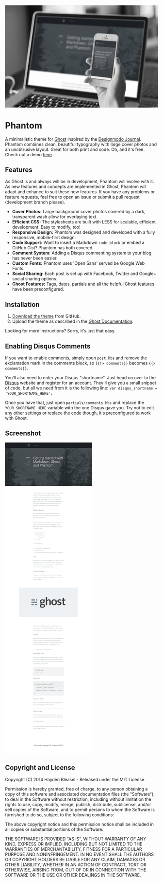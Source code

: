 ![Phantom](screenshots/mockup.jpg)

# Phantom

A minimalistic theme for [Ghost](https://ghost.org/) inspired by the [Designmodo Journal](http://journal.designmodo.com/). Phantom combines clean, beautiful typography with large cover photos and an unobtrusive layout. Great for both print and code. Oh, and it's free. Check out a demo [here](http://haydenbleasel.com/phantom/).

## Features

As Ghost is and always will be in development, Phantom will evolve with it. As new features and concepts are implemented in Ghost, Phantom will adapt and enhance to suit these new features. If you have any problems or feature requests, feel free to open an issue or submit a pull request (development branch please).

- **Cover Photos:** Large background cover photos covered by a dark, transparent wash allow for overlaying text.
- **Efficient CSS:** The stylesheets are built with LESS for scalable, efficient development. Easy to modify, too!
- **Responsive Design:** Phantom was designed and developed with a fully responsive, mobile-first design.
- **Code Support:** Want to insert a Markdown `code block` or embed a GitHub Gist? Phantom has both covered.
- **Comment System:** Adding a Disqus commenting system to your blog has never been easier.
- **Custom Fonts:** Phantom uses 'Open Sans' served be Google Web Fonts.
- **Social Sharing:** Each post is set up with Facebook, Twitter and Google+ social sharing options.
- **Ghost Features:** Tags, dates, partials and all the helpful Ghost features have been preconfigured.

## Installation

1. [Download the theme](https://github.com/haydenbleasel/phantom/archive/master.zip) from GitHub.
2. Upload the theme as described in the [Ghost Documentation](http://docs.ghost.org/usage/settings/).

Looking for more instructions? Sorry, it's just that easy.

## Enabling Disqus Comments

If you want to enable comments, simply open `post.hbs` and remove the exclamation mark in the comments block, so `{{!> comments}}` becomes `{{> comments}}`.

You'll also need to enter your Disqus "shortname". Just head on over to the [Disqus](http://disqus.com/) website and register for an account. They'll give you a small snippet of code, but all we need from it is the following line: `var disqus_shortname = 'YOUR_SHORTNAME_HERE';`

Once you have that, just open `partials/comments.hbs` and replace the `YOUR_SHORTNAME_HERE` variable with the one Disqus gave you. Try not to edit any other settings or replace the code though, it's preconfigured to work with Ghost.

## Screenshot

![Phantom](screenshots/phantom.png)

## Copyright and License

Copyright (C) 2014 Hayden Bleasel - Released under the MIT License.

Permission is hereby granted, free of charge, to any person obtaining a copy of this software and associated documentation files (the "Software"), to deal in the Software without restriction, including without limitation the rights to use, copy, modify, merge, publish, distribute, sublicense, and/or sell copies of the Software, and to permit persons to whom the Software is furnished to do so, subject to the following conditions:

The above copyright notice and this permission notice shall be included in all copies or substantial portions of the Software.

THE SOFTWARE IS PROVIDED "AS IS", WITHOUT WARRANTY OF ANY KIND, EXPRESS OR IMPLIED, INCLUDING BUT NOT LIMITED TO THE WARRANTIES OF MERCHANTABILITY, FITNESS FOR A PARTICULAR PURPOSE AND NONINFRINGEMENT. IN NO EVENT SHALL THE AUTHORS OR COPYRIGHT HOLDERS BE LIABLE FOR ANY CLAIM, DAMAGES OR OTHER LIABILITY, WHETHER IN AN ACTION OF CONTRACT, TORT OR OTHERWISE, ARISING FROM, OUT OF OR IN CONNECTION WITH THE SOFTWARE OR THE USE OR OTHER DEALINGS IN THE SOFTWARE.